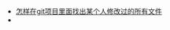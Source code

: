 * [怎样在git项目里面找出某个人修改过的所有文件](https://stackoverflow.com/questions/6349139/can-i-get-git-to-tell-me-all-the-files-one-user-has-modified)
* 